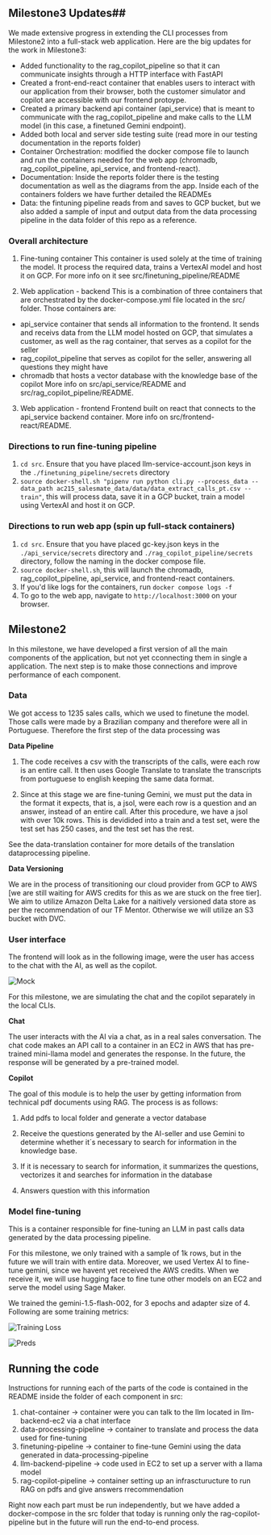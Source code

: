 
## Milestone3 Updates##
We made extensive progress in extending the CLI processes from Milestone2 into a full-stack web application. Here are the big updates for the work in Milestone3:
- Added functionality to the rag_copilot_pipeline so that it can communicate insights through a HTTP interface with FastAPI
- Created a front-end-react container that enables users to interact with our application from their browser, both the customer simulator and copilot are accessible with our frontend protoype.
- Created a primary backend api container (api_service) that is meant to communicate with the rag_copilot_pipeline and make calls to the LLM model (in this case, a finetuned Gemini endpoint).
- Added both local and server side testing suite (read more in our testing documentation in the reports folder)
- Container Orchestration: modified the docker compose file to launch and run the containers needed for the web app (chromadb, rag_copilot_pipeline, api_service, and frontend-react).
- Documentation: Inside the reports folder there is the testing documentation as well as the diagrams from the app. Inside each of the containers folders we have further detailed the READMEs
- Data: the fintuning pipeline reads from and saves to GCP bucket, but we also added a sample of input and output data from the data processing pipeline in the data folder of this repo as a reference.

### Overall architecture

1. Fine-tuning container
This container is used solely at the time of training the model. It process the required data, trains a VertexAI model and host it on GCP. For more info on it see src/finetuning_pipeline/README

2. Web application - backend
This is a combination of three containers that are orchestrated by the docker-compose.yml file located in the src/ folder. Those containers are:
- api_service container that sends all information to the frontend. It sends and receivs data from the LLM model hosted on GCP, that simulates a customer, as well as the rag container, that serves as a copilot for the seller
- rag_copilot_pipeline that serves as copilot for the seller, answering all questions they might have
- chromadb that hosts a vector database with the knowledge base of the copilot
More info on src/api_service/README and src/rag_copilot_pipeline/README.

3. Web application - frontend
Frontend built on react that connects to the api_service backend container. More info on src/frontend-react/README.

### Directions to run fine-tuning pipeline ##
1. ``cd src``. Ensure that you have placed llm-service-account.json keys in the ``./finetuning_pipeline/secrets`` directory
2. ``source docker-shell.sh "pipenv run python cli.py --process_data --data_path ac215_salesmate_data/data/data_extract_calls_pt.csv --train"``, this will process data, save it in a GCP bucket, train a model using VertexAI and host it on GCP.

### Directions to run web app (spin up full-stack containers) ##
1. ``cd src``. Ensure that you have placed gc-key.json keys in the ``./api_service/secrets`` directory and ``./rag_copilot_pipeline/secrets`` directory, follow the naming in the docker compose file.
2. ``source docker-shell.sh``, this will launch the chromadb, rag_copilot_pipeline, api_service, and frontend-react containers.
3. If you'd like logs for the containers, run ``docker compose logs -f``
4. To go to the web app, navigate to ``http://localhost:3000`` on your browser.


## Milestone2 ##

In this milestone, we have developed a first version of all the main components of the application, but not yet cconnecting them in single a application. The next step is to make those connections and improve performance of each component.

### Data ###
We got access to 1235 sales calls, which we used to finetune the model. Those calls were made by a Brazilian company and therefore were all in Portuguese. Therefore the first step of the data processing was

**Data Pipeline**
1. The code receives a csv with the transcripts of the calls, were each row is an entire call. It then uses Google Translate to translate the transcripts from portuguese to english keeping the same data format.

2. Since at this stage we are fine-tuning Gemini, we must put the data in the format it expects, that is, a jsol, were each row is a question and an answer, instead of an entire call. After this procedure, we have a jsol with over 10k rows. This is devidided into a train and a test set, were the test set has 250 cases, and the test set has the rest.

See the data-translation container for more details of the translation dataprocessing pipeline.

**Data Versioning**

We are in the process of transitioning our cloud provider from GCP to AWS [we are still waiting for AWS credits for this as we are stuck on the free tier]. We aim to utilize Amazon Delta Lake for a naitively versioned data store as per the recommendation of our TF Mentor. Otherwise we will utilize an S3 bucket with DVC.

### User interface ###

The frontend will look as in the following image, were the user has access to the chat with the AI, as well as the copilot.

![Mock](images/mock.jpg)

For this milestone, we are simulating the chat and the copilot separately in the local CLIs.

**Chat**

The user interacts with the AI via a chat, as in a real sales conversation. The chat code makes an API call to a container in an EC2 in AWS that has pre-trained mini-llama model and generates the response. In the future, the response will be generated by a pre-trained model.

**Copilot**

The goal of this module is to help the user by getting information from technical pdf documents using RAG. The process is as follows:

1. Add pdfs to local folder and generate a vector database

2. Receive the questions generated by the AI-seller and use Gemini to determine whether it´s necessary to search for information in the knowledge base.

3. If it is necessary to search for information, it summarizes the questions, vectorizes it and searches for information in the database

4. Answers question with this information

### Model fine-tuning ###

This is a container responsible for fine-tuning an LLM in past calls data generated by the data processing pipeline.

For this milestone, we only trained with a sample of 1k rows, but in the future we will train with entire data. Moreover, we used Vertex AI to fine-tune gemini, since we havent yet received the AWS credits. When we receive it, we will use hugging face to fine tune other models on an EC2 and serve the model using Sage Maker.

We trained the gemini-1.5-flash-002, for 3 epochs and adapter size of 4. Following are some training metrics:

![Training Loss](images/loss.png)

![Preds](images/correct_preds.png)

## Running the code

Instructions for running each of the parts of the code is contained in the README inside the folder of each component in src:
1. chat-container -> container were you can talk to the llm located in llm-backend-ec2 via a chat interface
2. data-processing-pipeline -> container to translate and process the data used for fine-tuning
3. finetuning-pipeline -> container to fine-tune Gemini using the data generated in data-processing-pipeline
4. llm-backend-pipeline -> code used in EC2 to set up a server with a llama model
5. rag-copilot-pipeline -> container setting up an infrascturucture to run RAG on pdfs and give answers rrecommendation

Right now each part must be run independently, but we have added a docker-compose in the src folder that today is running only the rag-copilot-pipeline but in the future will run the end-to-end process.

